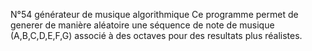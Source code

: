 N°54 générateur de musique algorithmique
Ce programme permet de generer de manière aléatoire une séquence de note de musique (A,B,C,D,E,F,G) associé à des octaves pour des resultats plus réalistes. 
